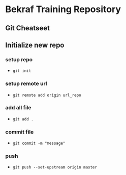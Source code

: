 # Bekraf Training Repository


## Git Cheatseet

## Initialize new repo

### setup repo
- ``` git init ```

### setup remote url
- ```git remote add origin url_repo```

### add all file
- ```git add .```

### commit file
- ```git commit -m "message"```

### push
- ```git push --set-upstream origin master```